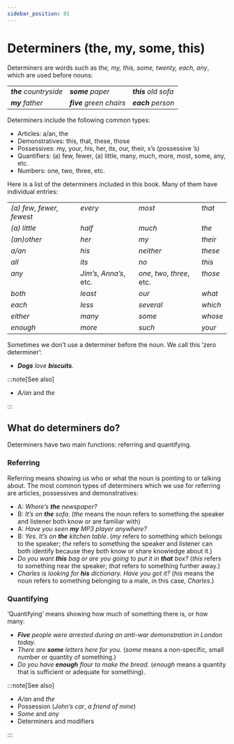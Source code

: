 ```yaml
---
sidebar_position: 01
---
```


# Determiners (the, my, some, this)

Determiners are words such as *the, my, this, some, twenty, each, any*, which are used before nouns:

<table><tbody><tr valign="top"><td><b><i>the</i></b><i> countryside</i></td><td><b><i>some</i></b><i> paper</i></td><td><b><i>this</i></b><i> old sofa</i></td></tr><tr valign="top"><td><b><i>my</i></b><i> father</i></td><td><b><i>five</i></b><i> green chairs</i></td><td><b><i>each</i></b><i> person</i></td></tr></tbody></table>

Determiners include the following common types:

- Articles: a/an, the
- Demonstratives: this, that, these, those
- Possessives: my, your, his, her, its, our, their, x’s (possessive ’s)
- Quantifiers: (a) few, fewer, (a) little, many, much, more, most, some, any, etc.
- Numbers: one, two, three, etc.

Here is a list of the determiners included in this book. Many of them have individual entries:

<table><tbody><tr valign="top"><td><i>(a) few, fewer, fewest</i></td><td><i>every</i></td><td><i>most</i></td><td><i>that</i></td></tr><tr valign="top"><td><i>(a) little</i></td><td><i>half</i></td><td><i>much</i></td><td><i>the</i></td></tr><tr valign="top"><td><i>(an)other</i></td><td><i>her</i></td><td><i>my</i></td><td><i>their</i></td></tr><tr valign="top"><td><i>a/an</i></td><td><i>his</i></td><td><i>neither</i></td><td><i>these</i></td></tr><tr valign="top"><td><i>all</i></td><td><i>its</i></td><td><i>no</i></td><td><i>this</i></td></tr><tr valign="top"><td><i>any</i></td><td><i>Jim’s</i>, <i>Anna’s</i>, etc.</td><td><i>one</i>, <i>two</i>, <i>three</i>, etc.</td><td><i>those</i></td></tr><tr valign="top"><td><i>both</i></td><td><i>least</i></td><td><i>our</i></td><td><i>what</i></td></tr><tr valign="top"><td><i>each</i></td><td><i>less</i></td><td><i>several</i></td><td><i>which</i></td></tr><tr valign="top"><td><i>either</i></td><td><i>many</i></td><td><i>some</i></td><td><i>whose</i></td></tr><tr valign="top"><td><i>enough</i></td><td><i>more</i></td><td><i>such</i></td><td><i>your</i></td></tr></tbody></table>

Sometimes we don’t use a determiner before the noun. We call this ‘zero determiner’:

- ***Dogs*** *love **biscuits**.*

:::note[See also]

- *A/an* and *the*

:::

## What do determiners do?

Determiners have two main functions: referring and quantifying.

### Referring

Referring means showing us who or what the noun is pointing to or talking about. The most common types of determiners which we use for referring are articles, possessives and demonstratives:

- A: *Where’s **the** newspaper?*
- B: *It’s on **the** sofa*. (*the* means the noun refers to something the speaker and listener both know or are familiar with)
- A: *Have you seen **my** MP3 player anywhere?*
- B: *Yes. It’s on **the** kitchen table*. (*my* refers to something which belongs to the speaker; *the* refers to something the speaker and listener can both identify because they both know or share knowledge about it.)
- *Do you want **this** bag or are you going to put it in **that** box?* (*this* refers to something near the speaker; *that* refers to something further away.)
- *Charles is looking for **his** dictionary. Have you got it?* (*his* means the noun refers to something belonging to a male, in this case, *Charles*.)

### Quantifying

‘Quantifying’ means showing how much of something there is, or how many:

- ***Five*** *people were arrested during an anti-war demonstration in London today.*
- *There are **some** letters here for you.* (*some* means a non-specific, small number or quantity of something.)
- *Do you have **enough** flour to make the bread.* (*enough* means a quantity that is sufficient or adequate for something).

:::note[See also]

- *A/an* and *the*
- Possession (*John’s car*, *a friend of mine*)
- *Some* and *any*
- Determiners and modifiers

:::
